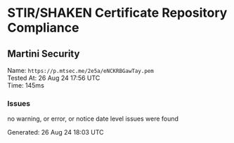 # STIR/SHAKEN Certificate Repository Compliance

## Martini Security

Name: `https://p.mtsec.me/2e5a/eNCKRBGawTay.pem`\
Tested At: 26 Aug 24 17:56 UTC\
Time: 145ms

### Issues

no warning, or error, or notice date level issues were found

Generated: 26 Aug 24 18:03 UTC